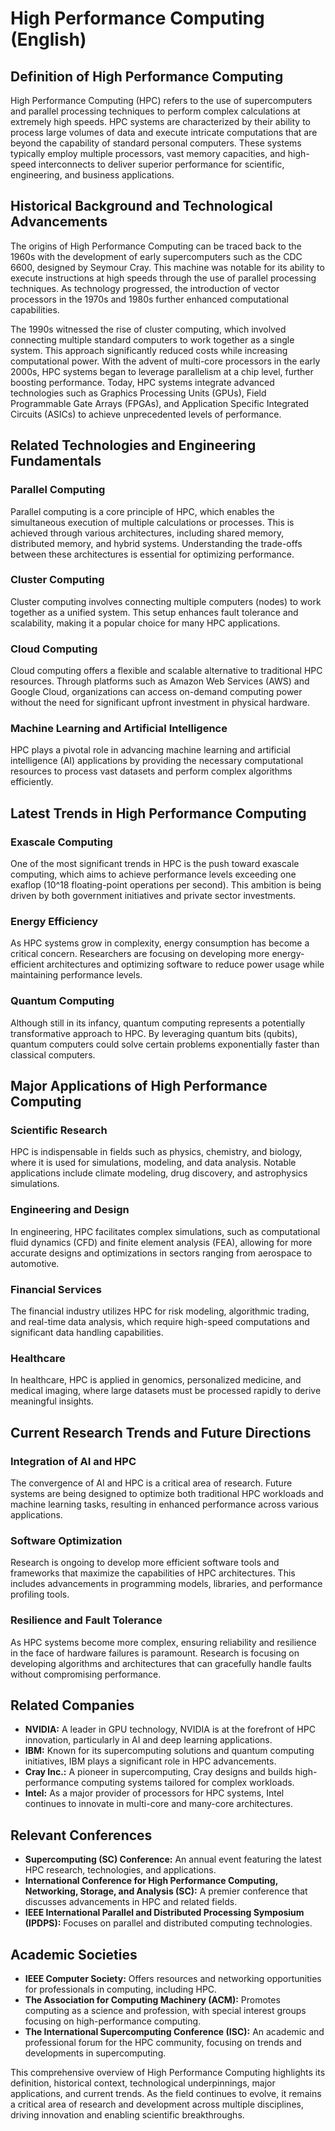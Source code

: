 # High Performance Computing (English)

## Definition of High Performance Computing

High Performance Computing (HPC) refers to the use of supercomputers and parallel processing techniques to perform complex calculations at extremely high speeds. HPC systems are characterized by their ability to process large volumes of data and execute intricate computations that are beyond the capability of standard personal computers. These systems typically employ multiple processors, vast memory capacities, and high-speed interconnects to deliver superior performance for scientific, engineering, and business applications.

## Historical Background and Technological Advancements

The origins of High Performance Computing can be traced back to the 1960s with the development of early supercomputers such as the CDC 6600, designed by Seymour Cray. This machine was notable for its ability to execute instructions at high speeds through the use of parallel processing techniques. As technology progressed, the introduction of vector processors in the 1970s and 1980s further enhanced computational capabilities.

The 1990s witnessed the rise of cluster computing, which involved connecting multiple standard computers to work together as a single system. This approach significantly reduced costs while increasing computational power. With the advent of multi-core processors in the early 2000s, HPC systems began to leverage parallelism at a chip level, further boosting performance. Today, HPC systems integrate advanced technologies such as Graphics Processing Units (GPUs), Field Programmable Gate Arrays (FPGAs), and Application Specific Integrated Circuits (ASICs) to achieve unprecedented levels of performance.

## Related Technologies and Engineering Fundamentals

### Parallel Computing

Parallel computing is a core principle of HPC, which enables the simultaneous execution of multiple calculations or processes. This is achieved through various architectures, including shared memory, distributed memory, and hybrid systems. Understanding the trade-offs between these architectures is essential for optimizing performance.

### Cluster Computing

Cluster computing involves connecting multiple computers (nodes) to work together as a unified system. This setup enhances fault tolerance and scalability, making it a popular choice for many HPC applications.

### Cloud Computing

Cloud computing offers a flexible and scalable alternative to traditional HPC resources. Through platforms such as Amazon Web Services (AWS) and Google Cloud, organizations can access on-demand computing power without the need for significant upfront investment in physical hardware.

### Machine Learning and Artificial Intelligence

HPC plays a pivotal role in advancing machine learning and artificial intelligence (AI) applications by providing the necessary computational resources to process vast datasets and perform complex algorithms efficiently.

## Latest Trends in High Performance Computing

### Exascale Computing

One of the most significant trends in HPC is the push toward exascale computing, which aims to achieve performance levels exceeding one exaflop (10^18 floating-point operations per second). This ambition is being driven by both government initiatives and private sector investments.

### Energy Efficiency

As HPC systems grow in complexity, energy consumption has become a critical concern. Researchers are focusing on developing more energy-efficient architectures and optimizing software to reduce power usage while maintaining performance levels.

### Quantum Computing

Although still in its infancy, quantum computing represents a potentially transformative approach to HPC. By leveraging quantum bits (qubits), quantum computers could solve certain problems exponentially faster than classical computers.

## Major Applications of High Performance Computing

### Scientific Research

HPC is indispensable in fields such as physics, chemistry, and biology, where it is used for simulations, modeling, and data analysis. Notable applications include climate modeling, drug discovery, and astrophysics simulations.

### Engineering and Design

In engineering, HPC facilitates complex simulations, such as computational fluid dynamics (CFD) and finite element analysis (FEA), allowing for more accurate designs and optimizations in sectors ranging from aerospace to automotive.

### Financial Services

The financial industry utilizes HPC for risk modeling, algorithmic trading, and real-time data analysis, which require high-speed computations and significant data handling capabilities.

### Healthcare

In healthcare, HPC is applied in genomics, personalized medicine, and medical imaging, where large datasets must be processed rapidly to derive meaningful insights.

## Current Research Trends and Future Directions

### Integration of AI and HPC

The convergence of AI and HPC is a critical area of research. Future systems are being designed to optimize both traditional HPC workloads and machine learning tasks, resulting in enhanced performance across various applications.

### Software Optimization

Research is ongoing to develop more efficient software tools and frameworks that maximize the capabilities of HPC architectures. This includes advancements in programming models, libraries, and performance profiling tools.

### Resilience and Fault Tolerance

As HPC systems become more complex, ensuring reliability and resilience in the face of hardware failures is paramount. Research is focusing on developing algorithms and architectures that can gracefully handle faults without compromising performance.

## Related Companies

- **NVIDIA:** A leader in GPU technology, NVIDIA is at the forefront of HPC innovation, particularly in AI and deep learning applications.
- **IBM:** Known for its supercomputing solutions and quantum computing initiatives, IBM plays a significant role in HPC advancements.
- **Cray Inc.:** A pioneer in supercomputing, Cray designs and builds high-performance computing systems tailored for complex workloads.
- **Intel:** As a major provider of processors for HPC systems, Intel continues to innovate in multi-core and many-core architectures.

## Relevant Conferences

- **Supercomputing (SC) Conference:** An annual event featuring the latest HPC research, technologies, and applications.
- **International Conference for High Performance Computing, Networking, Storage, and Analysis (SC):** A premier conference that discusses advancements in HPC and related fields.
- **IEEE International Parallel and Distributed Processing Symposium (IPDPS):** Focuses on parallel and distributed computing technologies.

## Academic Societies

- **IEEE Computer Society:** Offers resources and networking opportunities for professionals in computing, including HPC.
- **The Association for Computing Machinery (ACM):** Promotes computing as a science and profession, with special interest groups focusing on high-performance computing.
- **The International Supercomputing Conference (ISC):** An academic and professional forum for the HPC community, focusing on trends and developments in supercomputing.

This comprehensive overview of High Performance Computing highlights its definition, historical context, technological underpinnings, major applications, and current trends. As the field continues to evolve, it remains a critical area of research and development across multiple disciplines, driving innovation and enabling scientific breakthroughs.